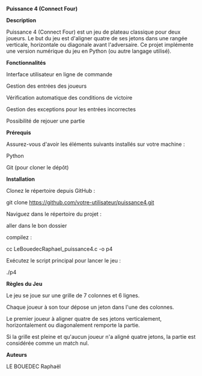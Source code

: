 **Puissance 4 (Connect Four)**

**Description**

Puissance 4 (Connect Four) est un jeu de plateau classique pour deux joueurs. Le but du jeu est d'aligner quatre de ses jetons dans une rangée verticale, horizontale ou diagonale avant l'adversaire. Ce projet implémente une version numérique du jeu en Python (ou autre langage utilisé).

**Fonctionnalités**

Interface utilisateur en ligne de commande

Gestion des entrées des joueurs

Vérification automatique des conditions de victoire

Gestion des exceptions pour les entrées incorrectes

Possibilité de rejouer une partie

**Prérequis**

Assurez-vous d'avoir les éléments suivants installés sur votre machine :

Python

Git (pour cloner le dépôt)

**Installation**

Clonez le répertoire depuis GitHub :

git clone https://github.com/votre-utilisateur/puissance4.git

Naviguez dans le répertoire du projet :

aller dans le bon dossier 

compilez :

cc LeBouedecRaphael_puissance4.c -o p4

Exécutez le script principal pour lancer le jeu :

./p4

**Règles du Jeu**

Le jeu se joue sur une grille de 7 colonnes et 6 lignes.

Chaque joueur à son tour dépose un jeton dans l'une des colonnes.

Le premier joueur à aligner quatre de ses jetons verticalement, horizontalement ou diagonalement remporte la partie.

Si la grille est pleine et qu'aucun joueur n'a aligné quatre jetons, la partie est considérée comme un match nul.

**Auteurs**

LE BOUEDEC Raphaël
